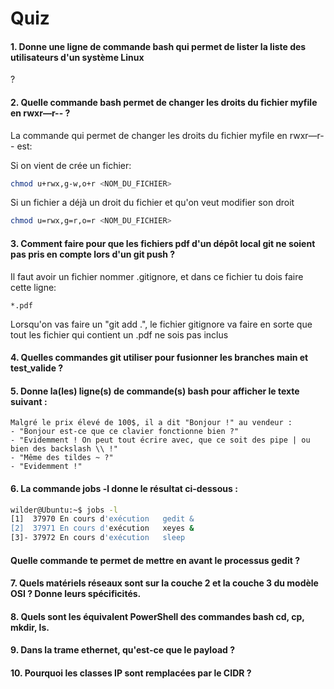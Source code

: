 # Quiz

#### 1. Donne une ligne de commande bash qui permet de lister la liste des utilisateurs d'un système Linux

?

#### 2. Quelle commande bash permet de changer les droits du fichier myfile en rwxr—r-- ?

La commande qui permet de changer les droits du fichier myfile en rwxr—r-- est:

Si on vient de crée un fichier:
```bash
chmod u+rwx,g-w,o+r <NOM_DU_FICHIER>
```
Si un fichier a déjà un droit du fichier et qu'on veut modifier son droit
```bash
chmod u=rwx,g=r,o=r <NOM_DU_FICHIER>
```

#### 3. Comment faire pour que les fichiers pdf d'un dépôt local git ne soient pas pris en compte lors d'un git push ?

Il faut avoir un fichier nommer .gitignore, et dans ce fichier tu dois faire cette ligne:
```
*.pdf
```
Lorsqu'on vas faire un "git add .", le fichier gitignore va faire en sorte que tout les fichier qui contient un .pdf ne sois pas inclus

#### 4. Quelles commandes git utiliser pour fusionner les branches main et test_valide ?



#### 5. Donne la(les) ligne(s) de commande(s) bash pour afficher le texte suivant :
```
Malgré le prix élevé de 100$, il a dit "Bonjour !" au vendeur :
- "Bonjour est-ce que ce clavier fonctionne bien ?"
- "Evidemment ! On peut tout écrire avec, que ce soit des pipe | ou bien des backslash \\ !"
- "Même des tildes ~ ?"
- "Evidemment !"
```



#### 6. La commande jobs -l donne le résultat ci-dessous :
```bash
wilder@Ubuntu:~$ jobs -l
[1]  37970 En cours d'exécution   gedit &
[2]  37971 En cours d'exécution   xeyes &
[3]- 37972 En cours d'exécution   sleep
```
#### Quelle commande te permet de mettre en avant le processus gedit ?



#### 7. Quels matériels réseaux sont sur la couche 2 et la couche 3 du modèle OSI ? Donne leurs spécificités.



#### 8. Quels sont les équivalent PowerShell des commandes bash cd, cp, mkdir, ls.



#### 9. Dans la trame ethernet, qu'est-ce que le payload ?



#### 10. Pourquoi les classes IP sont remplacées par le CIDR ?

